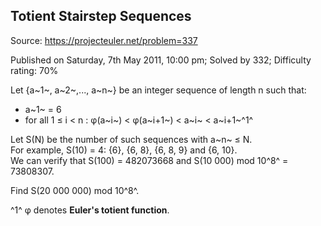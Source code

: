 Totient Stairstep Sequences
---------------------------

Source: https://projecteuler.net/problem=337

Published on Saturday, 7th May 2011, 10:00 pm; Solved by 332; Difficulty
rating: 70%

Let {a~1~, a~2~,..., a~n~} be an integer sequence of length n such that:

-   a~1~ = 6
-   for all 1 ≤ i \< n : φ(a~i~) \< φ(a~i+1~) \< a~i~ \< a~i+1~^1^

Let S(N) be the number of such sequences with a~n~ ≤ N.\
 For example, S(10) = 4: {6}, {6, 8}, {6, 8, 9} and {6, 10}.\
 We can verify that S(100) = 482073668 and S(10 000) mod 10^8^ =
73808307.

Find S(20 000 000) mod 10^8^.

^1^ φ denotes **Euler's totient function**.
